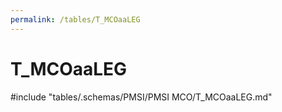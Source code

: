 ```yaml
---
permalink: /tables/T_MCOaaLEG
---
```

# T\_MCOaaLEG
<!-- SPDX-License-Identifier: MPL-2.0 -->

<!-- ATTENTION : Ne pas supprimer ou modifier la ligne ci-dessous -->
#include "tables/.schemas/PMSI/PMSI MCO/T_MCOaaLEG.md"
<!-- ATTENTION : Ne pas supprimer ou modifier la ligne ci-dessus -->
